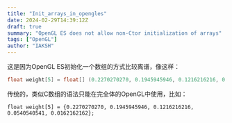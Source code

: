 ```yaml
---
title: "Init_arrays_in_opengles"
date: 2024-02-29T14:39:12Z
draft: true
summary: "OpenGL ES does not allow non-Ctor initialization of arrays"
tags: ["OpenGL"]
author: "IAKSH"
---
```


这是因为OpenGL ES初始化一个数组的方式比较离谱，像这样：
```glsl
float weight[5] = float[] (0.2270270270, 0.1945945946, 0.1216216216, 0.0540540541, 0.0162162162);
```
传统的，类似C数组的语法只能在完全体的OpenGL中使用，比如：
```
float weight[5] = {0.2270270270, 0.1945945946, 0.1216216216, 0.0540540541, 0.0162162162};
```